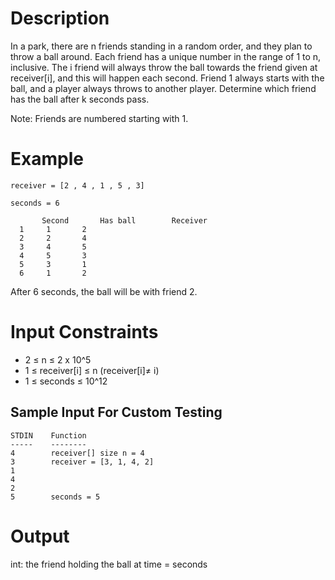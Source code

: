 # Description

In a park, there are n friends standing in a random order, and they plan to throw a ball around. Each friend has a unique number in the range of 1 to n, inclusive. The i friend will always throw the ball towards the friend given at receiver[i], and this will happen each second. Friend 1 always starts with the ball, and a player always throws to another player. Determine which friend has the ball after k seconds pass.

Note: Friends are numbered starting with 1.

# Example

```
receiver = [2 , 4 , 1 , 5 , 3]

seconds = 6

       Second 	    Has ball	    Receiver
  1		1		2
  2		2		4
  3		4		5
  4		5		3
  5		3		1
  6		1		2
```
After 6 seconds, the ball will be with friend 2.


# Input Constraints

- 2 ≤  n ≤ 2 x 10^5
- 1 ≤ receiver[i] ≤ n (receiver[i]≠ i)
- 1 ≤ seconds ≤ 10^12

## Sample Input For Custom Testing

```
STDIN    Function
-----    --------
4        receiver[] size n = 4
3        receiver = [3, 1, 4, 2]
1
4
2
5        seconds = 5
```

# Output
int: the friend holding the ball at time = seconds